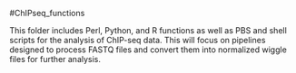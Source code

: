 #ChIPseq_functions

This folder includes Perl, Python, and R functions as well as PBS and shell scripts for the analysis of ChIP-seq data. This will focus on pipelines designed to process FASTQ files and convert them into normalized wiggle files for further analysis.